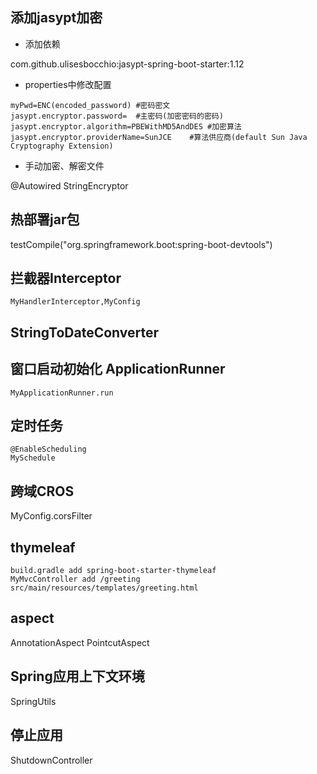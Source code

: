 ## 添加jasypt加密
- 添加依赖

com.github.ulisesbocchio:jasypt-spring-boot-starter:1.12

- properties中修改配置
```
myPwd=ENC(encoded_password)	#密码密文
jasypt.encryptor.password=	#主密码(加密密码的密码)
jasypt.encryptor.algorithm=PBEWithMD5AndDES	#加密算法
jasypt.encryptor.providerName=SunJCE	#算法供应商(default Sun Java Cryptography Extension)
```
- 手动加密、解密文件

@Autowired StringEncryptor

## 热部署jar包
testCompile("org.springframework.boot:spring-boot-devtools")

## 拦截器Interceptor
	MyHandlerInterceptor,MyConfig

## StringToDateConverter

## 窗口启动初始化 ApplicationRunner
	MyApplicationRunner.run

## 定时任务
	@EnableScheduling
	MySchedule

## 跨域CROS
  MyConfig.corsFilter

## thymeleaf
```
build.gradle add spring-boot-starter-thymeleaf
MyMvcController add /greeting
src/main/resources/templates/greeting.html
```

## aspect
  AnnotationAspect
  PointcutAspect

## Spring应用上下文环境
  SpringUtils

## 停止应用
  ShutdownController
